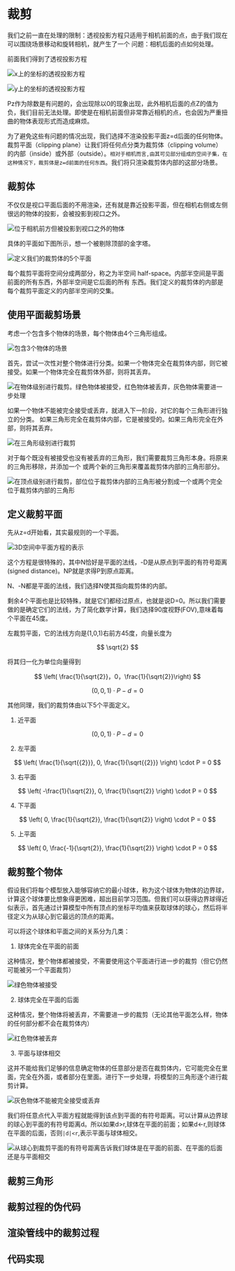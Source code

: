 # 裁剪

我们之前一直在处理的限制：透视投影方程只适用于相机前面的点，由于我们现在可以围绕场景移动和旋转相机，就产生了一个
问题：相机后面的点如何处理。

前面我们得到了透视投影方程

![x上的坐标的透视投影方程](../.gitbook/assets/chapter-16image21.jpg)

![y上的坐标的透视投影方程](../.gitbook/assets/chapter-16image22.jpg)

Pz作为除数是有问题的，会出现除以0的现象出现，此外相机后面的点Z的值为负，我们目前无法处理。即使是在相机前面但非常靠近相机的点，也会因为严重扭曲的物体表现形式而造成麻烦。

为了避免这些有问题的情况出现，我们选择不渲染投影平面z=d后面的任何物体。裁剪平面（clipping plane）让我们将任何点分类为裁剪体（clipping volume）的内部（inside）或外部（outside）。`相对于相机而言,由其可见部分组成的空间子集，在这种情况下，裁剪体是z=d前面的任何东西`。我们将只渲染裁剪体内部的这部分场景。

## 裁剪体

不仅仅是视口平面后面的不用渲染，还有就是靠近投影平面，但在相机右侧或左侧很远的物体的投影，会被投影到视口之外。

![位于相机前方但被投影到视口之外的物体](../.gitbook/assets/chapter-16image2.png)

具体的平面如下图所示，想一个被剔除顶部的金字塔。

![定义我们的裁剪体的5个平面](../.gitbook/assets/chapter-16image3.png)

每个裁剪平面将空间分成两部分，称之为半空间 half-space。内部半空间是平面前面的所有东西，外部半空间是它后面的所有
东西。我们定义的裁剪体的内部是每个裁剪平面定义的内部半空间的交集。

## 使用平面裁剪场景

考虑一个包含多个物体的场景，每个物体由4个三角形组成。

![包含3个物体的场景](../.gitbook/assets/chapter-16image4.png)

首先，尝试一次性对整个物体进行分类。如果一个物体完全在裁剪体内部，则它被接受。如果一个物体完全在裁剪体外部，则将其丢弃。

![在物体级别进行裁剪。绿色物体被接受，红色物体被丢弃，灰色物体需要进一步处理](../.gitbook/assets/chapter-16image5.png)

如果一个物体不能被完全接受或丢弃，就进入下一阶段，对它的每个三角形进行独立的分类。
如果三角形完全在裁剪体内部，它是被接受的。如果三角形完全在外部，则将其丢弃。

![在三角形级别进行裁剪](../.gitbook/assets/chapter-16image6.png)

对于每个既没有被接受也没有被丢弃的三角形，我们需要裁剪三角形本身。将原来的三角形移除，并添加一个
或两个新的三角形来覆盖裁剪体内部的三角形部分。

![在顶点级别进行裁剪，部位位于裁剪体内部的三角形被分割成一个或两个完全位于裁剪体内部的三角形](../.gitbook/assets/chapter-16image7.png)

## 定义裁剪平面

先从z=d开始看，其实最规则的一个平面。

![3D空间中平面方程的表示](../.gitbook/assets/img_v3_02ir_263529b7-94ef-434e-9d2a-9f9cb649084g.jpg)

这个方程是很特殊的，其中N恰好是平面的法线，-D是从原点到平面的有符号距离(signed distance)。NP就是求得P到原点距离。

N、-N都是平面的法线，我们选择N使其指向裁剪体的内部。

剩余4个平面也是比较特殊，就是它们都经过原点，也就是说D=0。所以我们需要做的是确定它们的法线，为了简化数学计算，我们选择90度视野(FOV),意味着每个平面在45度。

左裁剪平面，它的法线方向是(1,0,1)右前方45度，向量长度为 

$$
\sqrt{2}
$$

将其归一化为单位向量得到

$$
\left( \frac{1}{\sqrt{2}}，0，\frac{1}{\sqrt{2}}\right)
$$

$$
\left( 0,0,1  \right) \cdot P - d = 0
$$

其他同理，我们的裁剪体由以下5个平面定义。

1. 近平面

$$
\left( 0,0,1  \right) \cdot P - d = 0
$$

2. 左平面

$$
\left( \frac{1}{\sqrt{{2}}}, 0, \frac{1}{\sqrt{{2}}}  \right) \cdot P = 0
$$

3. 右平面

$$
\left( -\frac{1}{\sqrt{2}}, 0, \frac{1}{\sqrt{2}} \right) \cdot P = 0
$$

4. 下平面

$$
\left( 0, \frac{1}{\sqrt{2}}, \frac{1}{\sqrt{2}} \right) \cdot P = 0
$$

5. 上平面

$$
\left( 0, \frac{-1}{\sqrt{2}}, \frac{1}{\sqrt{2}} \right) \cdot P = 0
$$

## 裁剪整个物体

假设我们将每个模型放入能够容纳它的最小球体，称为这个球体为物体的边界球，计算这个球体要比想象得更困难，超出目前学习范围。但我们可以获得边界球得近似表示，首先通过计算模型中所有顶点的坐标平均值来获取球体的球心，然后将半径定义为从球心到它最远的顶点的距离。

可以将这个球体和平面之间的关系分为几类：

1. 球体完全在平面的前面

这种情况，整个物体都被接受，不需要使用这个平面进行进一步的裁剪（但它仍然可能被另一个平面裁剪）

![绿色物体被接受](../.gitbook/assets/chapter-16image9.png)

2. 球体完全在平面的后面

这种情况，整个物体将被丢弃，不需要进一步的裁剪（无论其他平面怎么样，物体的任何部分都不会在裁剪体内）

![红色物体被丢弃](../.gitbook/assets/chapter-16image10.png)

3. 平面与球体相交

这并不能给我们足够的信息确定物体的任意部分是否在裁剪体内，它可能完全在里面，完全在外面，或者部分在里面。进行下一步处理，将模型的三角形逐个进行裁剪计算。

![灰色物体不能被完全接受或丢弃](../.gitbook/assets/chapter-16image11.png)

我们将任意点代入平面方程就能得到该点到平面的有符号距离。可以计算从边界球的球心到平面的有符号距离d。所以如果d>r,球体在平面的前面；如果d<-r,则球体在平面的后面，否则`|d|<r`,表示平面与球体相交。

![从球心到裁剪平面的有符号距离告诉我们球体是在平面的前面、在平面的后面还是与平面相交](../.gitbook/assets/chapter-16image12.png)

## 裁剪三角形

## 裁剪过程的伪代码

## 渲染管线中的裁剪过程

## 代码实现

```html

```
